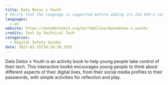```yaml
---
title: Data Detox x Youth
# Verify that the language is supported before adding its ISO 639-1 code here. without the country code, i.e. ms instead of ms_MY.
languages:
  - en
website: https://datadetoxkit.org/en/families/datadetox-x-youth/
credits: Text by Techtical Tech
categories:
  - Digital Safety Guides
date: 2023-01-25T10:16:30.255Z
---
```

Data Detox x Youth is an activity book to help young people take control of their tech. This interactive toolkit encourages young people to think about different aspects of their digital lives, from their social media profiles to their passwords, with simple activities for reflection and play.